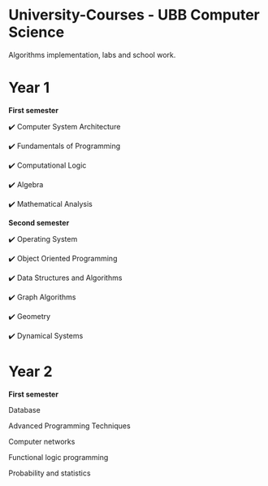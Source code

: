 # University-Courses - UBB Computer Science
Algorithms implementation, labs and school work.

# **Year 1**
**First semester** 

✔️ Computer System Architecture

✔️ Fundamentals of Programming

✔️ Computational Logic

✔️ Algebra

✔️ Mathematical Analysis

**Second semester**

✔️ Operating System

✔️ Object Oriented Programming

✔️ Data Structures and Algorithms

✔️ Graph Algorithms

✔️ Geometry

✔️ Dynamical Systems


# **Year 2**
**First semester** 

Database

Advanced Programming Techniques

Computer networks

Functional logic programming

Probability and statistics
